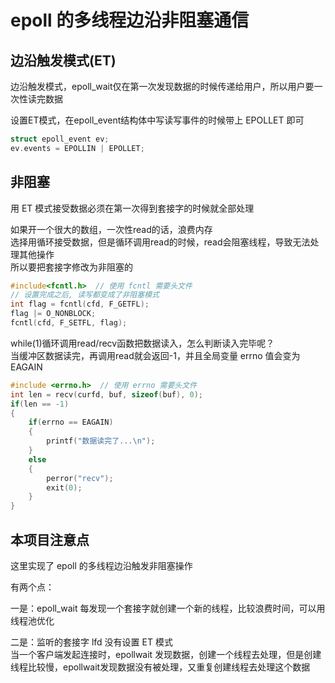 # epoll 的多线程边沿非阻塞通信

## 边沿触发模式(ET)

边沿触发模式，epoll_wait仅在第一次发现数据的时候传递给用户，所以用户要一次性读完数据   

设置ET模式，在epoll_event结构体中写读写事件的时候带上 EPOLLET 即可

```c++
struct epoll_event ev;
ev.events = EPOLLIN | EPOLLET;
```

## 非阻塞

用 ET 模式接受数据必须在第一次得到套接字的时候就全部处理

如果开一个很大的数组，一次性read的话，浪费内存   
选择用循环接受数据，但是循环调用read的时候，read会阻塞线程，导致无法处理其他操作   
所以要把套接字修改为非阻塞的   

```c++
#include<fcntl.h>  // 使用 fcntl 需要头文件
// 设置完成之后, 读写都变成了非阻塞模式
int flag = fcntl(cfd, F_GETFL);
flag |= O_NONBLOCK;                                                        
fcntl(cfd, F_SETFL, flag);
```

while(1)循环调用read/recv函数把数据读入，怎么判断读入完毕呢？   
当缓冲区数据读完，再调用read就会返回-1，并且全局变量 errno 值会变为 EAGAIN   

```c++
#include <errno.h>  // 使用 errno 需要头文件
int len = recv(curfd, buf, sizeof(buf), 0);
if(len == -1)
{
    if(errno == EAGAIN)
    {
        printf("数据读完了...\n");
    }
    else
    {
        perror("recv");
        exit(0);
    }
}
```

## 本项目注意点

这里实现了 epoll 的多线程边沿触发非阻塞操作

有两个点：

一是：epoll_wait 每发现一个套接字就创建一个新的线程，比较浪费时间，可以用线程池优化

二是：监听的套接字 lfd 没有设置 ET 模式   
当一个客户端发起连接时，epollwait 发现数据，创建一个线程去处理，但是创建线程比较慢，epollwait发现数据没有被处理，又重复创建线程去处理这个数据
